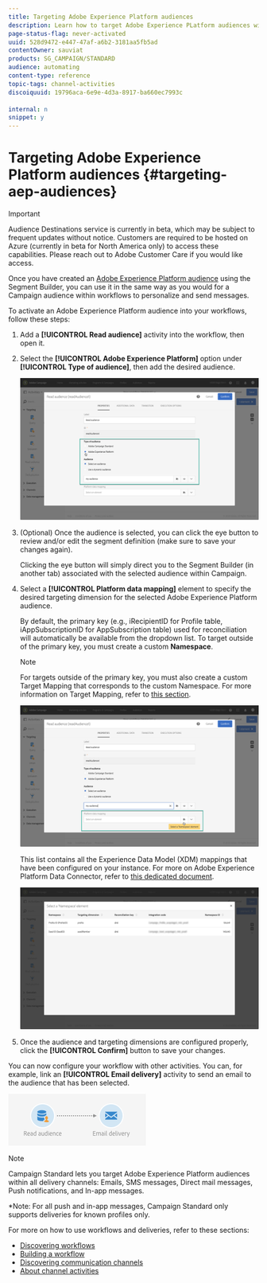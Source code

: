 ```yaml
---
title: Targeting Adobe Experience Platform audiences
description: Learn how to target Adobe Experience PLatform audiences within workflows.
page-status-flag: never-activated
uuid: 528d9472-e447-47af-a6b2-3181aa5fb5ad
contentOwner: sauviat
products: SG_CAMPAIGN/STANDARD
audience: automating
content-type: reference
topic-tags: channel-activities
discoiquuid: 19796aca-6e9e-4d3a-8917-ba660ec7993c

internal: n
snippet: y
---
```


# Targeting Adobe Experience Platform audiences {#targeting-aep-audiences}

>[!IMPORTANT]
>
>Audience Destinations service is currently in beta, which may be subject to frequent updates without notice. Customers are required to be hosted on Azure (currently in beta for North America only) to access these capabilities. Please reach out to Adobe Customer Care if you would like access.

Once you have created an [Adobe Experience Platform audience](../../audiences/using/aep-about-audience-destinations-service.md) using the Segment Builder, you can use it in the same way as you would for a Campaign audience within workflows to personalize and send messages.

To activate an Adobe Experience Platform audience into your workflows, follow these steps:

1. Add a **[!UICONTROL Read audience]** activity into the workflow, then open it.

1. Select the **[!UICONTROL Adobe Experience Platform]** option under **[!UICONTROL Type of audience]**, then add the desired audience.

    ![](assets/aep_wkf_readaudience.png)

1. (Optional) Once the audience is selected, you can click the eye button to review and/or edit the segment definition (make sure to save your changes again).

    Clicking the eye button will simply direct you to the Segment Builder (in another tab) associated with the selected audience within Campaign.

1. Select a **[!UICONTROL Platform data mapping]** element to specify the desired targeting dimension for the selected Adobe Experience Platform audience.

    By default, the primary key (e.g., iRecipientID for Profile table, iAppSubscriptionID for AppSubscription table) used for reconciliation will automatically be available from the dropdown list. To target outside of the primary key, you must create a custom **Namespace**.

    >[!NOTE]
    >
    >For targets outside of the primary key, you must also create a custom Target Mapping that corresponds to the custom Namespace. For more information on Target Mapping, refer to [this section](../../administration/using/target-mappings-in-campaign.md).

    ![](assets/aep_wkf_readaudience_namespace.png)

    This list contains all the Experience Data Model (XDM) mappings that have been configured on your instance. For more on Adobe Experience Platform Data Connector, refer to [this dedicated document](../../developing/using/aep-about-data-connector.md).

    ![](assets/aep_wkf_readaudience_namespace2.png)

1. Once the audience and targeting dimensions are configured properly, click the **[!UICONTROL Confirm]** button to save your changes.

You can now configure your workflow with other activities. You can, for example, link an **[!UICONTROL Email delivery]** activity to send an email to the audience that has been selected.

![](assets/aep_wkf_email.png)

>[!NOTE]
>
>Campaign Standard lets you target Adobe Experience Platform audiences within all delivery channels: Emails, SMS messages, Direct mail messages, Push notifications, and In-app messages.
>
>*Note: For all push and in-app messages, Campaign Standard only supports deliveries for known profiles only.

For more on how to use workflows and deliveries, refer to these sections:

* [Discovering workflows](../../automating/using/get-started-workflows.md)
* [Building a workflow](../../automating/using/building-a-workflow.md)
* [Discovering communication channels](../../channels/using/get-started-communication-channels.md)
* [About channel activities](../../automating/using/about-channel-activities.md)
